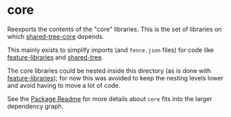 # core

Reexports the contents of the "core" libraries.
This is the set of libraries on which [shared-tree-core](../shared-tree-core/README.md) depends.

This mainly exists to simplify imports (and `fence.json` files) for code like [feature-libraries](../feature-libraries/README.md) and [shared-tree](../shared-tree/README.md).

The core libraries could be nested inside this directory (as is done with [feature-libraries](../feature-libraries/README.md));
for now this was avoided to keep the nesting levels lower and avoid having to move a lot of code.

See the [Package Readme](../../README.md) for more details about `core` fits into the larger dependency graph.
